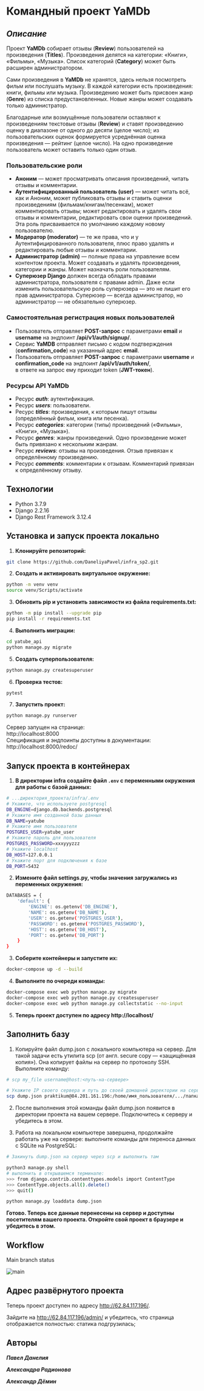 # Командный проект YaMDb
## _Описание_
Проект **YaMDb** собирает отзывы (**Review**) пользователей на произведения (**Titles**). Произведения делятся на категории: «Книги», «Фильмы», «Музыка». Список категорий (**Category**) может быть расширен администратором.

Сами произведения в **YaMDb** не хранятся, здесь нельзя посмотреть фильм или послушать музыку. В каждой категории есть произведения: книги, фильмы или музыка.
Произведению может быть присвоен жанр (**Genre**) из списка предустановленных. Новые жанры может создавать только администратор.

Благодарные или возмущённые пользователи оставляют к произведениям текстовые отзывы (**Review**) и ставят произведению оценку в диапазоне от одного до десяти (целое число); из пользовательских оценок формируется усреднённая оценка произведения — рейтинг (целое число). На одно произведение пользователь может оставить только один отзыв.
### Пользовательские роли
- **Аноним** — может просматривать описания произведений, читать отзывы и комментарии.
- **Аутентифицированный пользователь (user)** — может читать всё, как и Аноним, может публиковать отзывы и ставить оценки произведениям (фильмам/книгам/песенкам), может комментировать отзывы; может редактировать и удалять свои отзывы и комментарии, редактировать свои оценки произведений. Эта роль присваивается по умолчанию каждому новому пользователю.
- **Модератор (moderator)** — те же права, что и у Аутентифицированного пользователя, плюс право удалять и редактировать любые отзывы и комментарии.
- **Администратор (admin)** — полные права на управление всем контентом проекта. Может создавать и удалять произведения, категории и жанры. Может назначать роли пользователям.
- **Суперюзер Django** должен всегда обладать правами администратора, пользователя с правами admin. Даже если изменить пользовательскую роль суперюзера — это не лишит его прав администратора. Суперюзер — всегда администратор, но администратор — не обязательно суперюзер.

### Самостоятельная регистрация новых пользователей
- Пользователь отправляет **POST-запрос** с параметрами **email** и **username** на эндпоинт **/api/v1/auth/signup/**.        
- Сервис **YaMDB** отправляет письмо с кодом подтверждения (**confirmation_code**) на указанный адрес **email**.      
- Пользователь отправляет **POST-запрос** с параметрами **username** и **confirmation_code** на эндпоинт **/api/v1/auth/token/**,         
в ответе на запрос ему приходит token (**JWT-токен**).

### Ресурсы API YaMDb
- Ресурс ***auth***: аутентификация.
- Ресурс ***users***: пользователи.
- Ресурс ***titles***: произведения, к которым пишут отзывы (определённый фильм, книга или песенка).
- Ресурс ***categories***: категории (типы) произведений («Фильмы», «Книги», «Музыка»).
- Ресурс ***genres***: жанры произведений. Одно произведение может быть привязано к нескольким жанрам.
- Ресурс ***reviews***: отзывы на произведения. Отзыв привязан к определённому произведению.
- Ресурс ***comments***: комментарии к отзывам. Комментарий привязан к определённому отзыву.

## Технологии
- Python 3.7.9
- Django 2.2.16
- Django Rest Framework 3.12.4

## Установка и запуск проекта локально
1. **Клонируйте репозиторий:**
```sh
git clone https://github.com/DaneliyaPavel/infra_sp2.git
```

2. **Cоздать и активировать виртуальное окружение:**
```sh
python -m venv venv
source venv/Scripts/activate
```

3. **Обновить pip и установить зависимости из файла requirements.txt:**
```sh
python -m pip install --upgrade pip
pip install -r requirements.txt
```

4. **Выполнить миграции:**
```sh
cd yatube_api
python manage.py migrate
```

5. **Создать суперпользователя:**
```sh
python manage.py createsuperuser
```

6. **Проверка тестов:**
```sh
pytest
```

7. **Запустить проект:**
```sh
python manage.py runserver
```
Сервер запущен на странице:     
http://localhost:8000       
Спецификация и эндпоинты доступны в документации:       
http://localhost:8000/redoc/

## Запуск проекта в контейнерах

1. **В директории infra создайте файл ```.env``` с переменными окружения для работы с базой данных:**
```sh
# ...директория_проекта/infra/.env
# Укажите, что используете postgresql
DB_ENGINE=django.db.backends.postgresql
# Укажите имя созданной базы данных
DB_NAME=yatube
# Укажите имя пользователя
POSTGRES_USER=yatube_user
# Укажите пароль для пользователя
POSTGRES_PASSWORD=xxxyyyzzz
# Укажите localhost
DB_HOST=127.0.0.1
# Укажите порт для подключения к базе
DB_PORT=5432
```

2. **Измените файл settings.py, чтобы значения загружались из переменных окружения:**
```sh
DATABASES = {
    'default': {
        'ENGINE': os.getenv('DB_ENGINE'),
        'NAME': os.getenv('DB_NAME'),
        'USER': os.getenv('POSTGRES_USER'),
        'PASSWORD': os.getenv('POSTGRES_PASSWORD'),
        'HOST': os.getenv('DB_HOST'),
        'PORT': os.getenv('DB_PORT')
    }
}
```

3. **Соберите контейнеры и запустите их:**
```sh
docker-compose up -d --build
```

4. **Выполните по очереди команды:**
```sh
docker-compose exec web python manage.py migrate
docker-compose exec web python manage.py createsuperuser
docker-compose exec web python manage.py collectstatic --no-input
```

5. **Теперь проект доступен по адресу http://localhost/**


## Заполнить базу

1. Копируйте файл dump.json с локального компьютера на сервер.
Для такой задачи есть утилита scp (от англ. secure copy — «защищённая копия»). 
Она копирует файлы на сервер по протоколу SSH. Выполните команду:
```sh
# scp my_file username@host:<путь-на-сервере>

# Укажите IP своего сервера и путь до своей домашней директории на сервере
scp dump.json praktikum@84.201.161.196:/home/имя_пользователя/.../папка_проекта_с_manage.py/
```
2. После выполнения этой команды файл dump.json появится в директории проекта на вашем сервере.
Подключитесь к серверу и убедитесь в этом.

3. Работа на локальном компьютере завершена, продолжайте работать уже на сервере:
выполните команды для переноса данных с SQLite на PostgreSQL:
```sh
# Закинуть dump.json на сервер через scp и выполнить там

python3 manage.py shell  
# выполнить в открывшемся терминале:
>>> from django.contrib.contenttypes.models import ContentType
>>> ContentType.objects.all().delete()
>>> quit()

python manage.py loaddata dump.json
```


**Готово. Теперь все данные перенесены на сервер и доступны посетителям вашего проекта.
Откройте свой проект в браузере и убедитесь в этом.**

## Workflow

Main branch status

![main](https://github.com/DaneliyaPavel/yamdb_final/workflows/yamdb_final/badge.svg)

## Адрес развёрнутого проекта

Теперь проект доступен по адресу http://62.84.117.196/.

Зайдите на http://62.84.117.196/admin/ и убедитесь,
что страница отображается полностью: статика подгрузилась;

## Авторы

**_Павел Данелия_**

**_Александра Радионова_**

**_Александр Дёмин_**    

